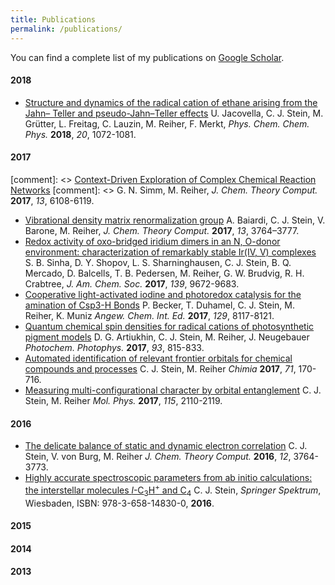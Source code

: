 ```yaml
---
title: Publications
permalink: /publications/
---
```



You can find a complete list of my publications on [Google Scholar](https://scholar.google.ch/citations?user=ZjHvZRUAAAAJ&hl=en).

#### 2018
- [Structure and dynamics of the radical cation of ethane arising from the Jahn– Teller and pseudo-Jahn–Teller effects](http://pubs.rsc.org/-/content/articlelanding/2018/cp/c7cp06907c/unauth#!divAbstract) U. Jacovella, C. J. Stein, M. Grütter, L. Freitag, C. Lauzin, M. Reiher, F. Merkt, *Phys. Chem. Chem. Phys.* **2018**, *20*, 1072-1081.

#### 2017
[comment]: <> [ Context-Driven Exploration of Complex Chemical Reaction Networks](http://pubs.acs.org/doi/abs/10.1021/acs.jctc.7b00945)
[comment]: <>  G. N. Simm, M. Reiher, *J. Chem. Theory Comput.* **2017**, *13*, 6108-6119.<br>
- [Vibrational density matrix renormalization group](http://pubs.acs.org/doi/10.1021/acs.jctc.7b00329)
A. Baiardi, C. J. Stein, V. Barone, M. Reiher, *J. Chem. Theory Comput.* **2017**, *13*, 3764–3777.
- [Redox activity of oxo-bridged iridium dimers in an N, O-donor environment: characterization of remarkably stable Ir(IV, V) complexes](http://pubs.acs.org/doi/abs/10.1021/jacs.7b04874)
S. B. Sinha, D. Y. Shopov, L. S. Sharninghausen, C. J. Stein, B. Q. Mercado, D. Balcells, T. B. Pedersen, M. Reiher, G. W. Brudvig, R. H. Crabtree, *J. Am. Chem. Soc.* **2017**, *139*, 9672-9683.
- [Cooperative light-activated iodine and photoredox catalysis for the amination of Csp3-H Bonds](http://onlinelibrary.wiley.com/doi/10.1002/ange.201703611/full)
P. Becker, T. Duhamel, C. J. Stein, M. Reiher, K. Muniz *Angew. Chem. Int. Ed.* **2017**, *129*, 8117-8121. 
- [Quantum chemical spin densities for radical cations of photosynthetic pigment models](http://onlinelibrary.wiley.com/doi/10.1111/php.12757/full)
D. G. Artiukhin, C. J. Stein, M. Reiher, J. Neugebauer *Photochem. Photophys.* **2017**, *93*, 815-833.
- [Automated identification of relevant frontier orbitals for chemical compounds and processes](http://www.ingentaconnect.com/contentone/scs/chimia/2017/00000071/00000004/art00004)
C. J. Stein, M. Reiher *Chimia* **2017**, *71*, 170-716.
- [Measuring multi-configurational character by orbital entanglement](http://www.tandfonline.com/doi/abs/10.1080/00268976.2017.1288934)
C. J. Stein, M. Reiher *Mol. Phys.* **2017**, *115*, 2110-2119. 

#### 2016
- [The delicate balance of static and dynamic electron correlation](http://pubs.acs.org/doi/10.1021/acs.jctc.6b00528)
C. J. Stein, V. von Burg, M. Reiher *J. Chem. Theory Comput.* **2016**, *12*, 3764-3773.
- [Highly accurate spectroscopic parameters from ab initio calculations: the interstellar molecules *l*-C<sub>3</sub>H<sup>+</sup> and C<sub>4</sub>](http://www.springer.com/de/book/9783658148294)
C. J. Stein, *Springer Spektrum*, Wiesbaden, ISBN: 978-3-658-14830-0, **2016**.

#### 2015

#### 2014
#### 2013

